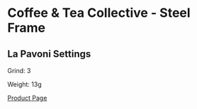 # Coffee & Tea Collective - Steel Frame

## La Pavoni Settings

Grind: 3

Weight: 13g



[Product Page](https://www.coffeeandteacollective.com/collections/coffees/products/steel-frame-1)

